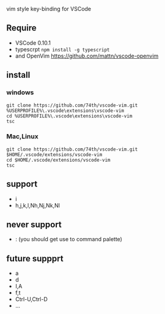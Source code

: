 vim style key-binding for VSCode

## Require

* VSCode 0.10.1
* typescrpt ```npm install -g typescript```
* and OpenVim https://github.com/mattn/vscode-openvim

## install

### windows

```
git clone https://github.com/74th/vscode-vim.git %USERPROFILE%\.vscode\extensions\vscode-vim
cd %USERPROFILE%\.vscode\extensions\vscode-vim
tsc
```
### Mac,Linux

```
git clone https://github.com/74th/vscode-vim.git $HOME/.vscode/extensions/vscode-vim
cd $HOME/.vscode/extensions/vscode-vim
tsc
``` 

## support

* i
* h,j,k,l,Nh,Nj,Nk,Nl

## never support

* : (you should get use to command palette)

## future suppprt

* a
* d
* I,A
* f,t
* Ctrl-U,Ctrl-D
* ...